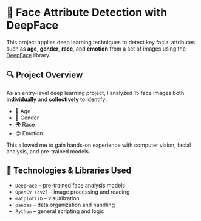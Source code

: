 # 🎯 Face Attribute Detection with DeepFace

This project applies deep learning techniques to detect key facial attributes such as **age**, **gender**, **race**, and **emotion** from a set of images using the [DeepFace](https://github.com/serengil/deepface) library.

## 🔍 Project Overview

As an entry-level deep learning project, I analyzed 15 face images both **individually** and **collectively** to identify:

- 🧓 Age  
- 🚻 Gender  
- 🌍 Race  
- 😊 Emotion  

This allowed me to gain hands-on experience with computer vision, facial analysis, and pre-trained models.

## 🧠 Technologies & Libraries Used

- `DeepFace` – pre-trained face analysis models  
- `OpenCV (cv2)` – image processing and reading  
- `matplotlib` – visualization  
- `pandas` – data organization and handling  
- `Python` – general scripting and logic  
